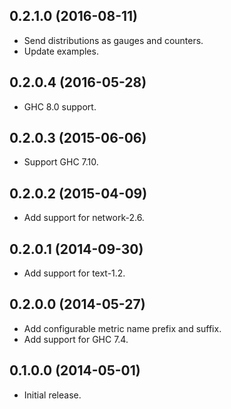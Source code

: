 ## 0.2.1.0 (2016-08-11)

 * Send distributions as gauges and counters.
 * Update examples.

## 0.2.0.4 (2016-05-28)

 * GHC 8.0 support.

## 0.2.0.3 (2015-06-06)

 * Support GHC 7.10.

## 0.2.0.2 (2015-04-09)

 * Add support for network-2.6.

## 0.2.0.1 (2014-09-30)

 * Add support for text-1.2.

## 0.2.0.0 (2014-05-27)

 * Add configurable metric name prefix and suffix.
 * Add support for GHC 7.4.

## 0.1.0.0 (2014-05-01)

 * Initial release.

